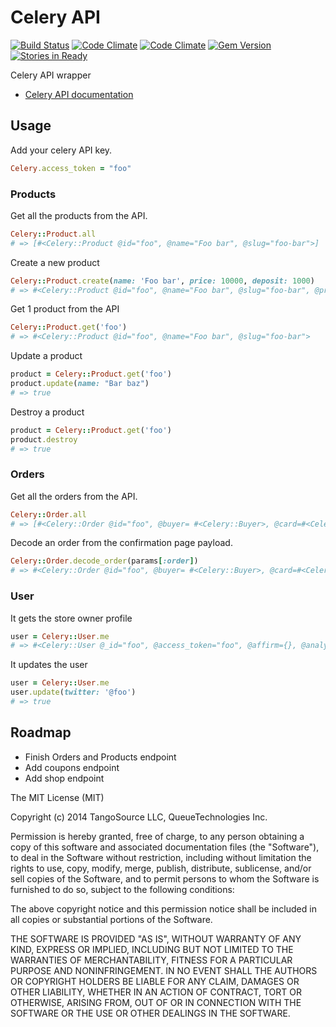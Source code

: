 # Celery API

[![Build Status](https://travis-ci.org/tangosource/celery_api.svg?branch=master)](https://travis-ci.org/tangosource/celery_api)
[![Code Climate](https://codeclimate.com/github/tangosource/celery_api.png)](https://codeclimate.com/github/tangosource/celery_api)
[![Code Climate](https://codeclimate.com/github/tangosource/celery_api/coverage.png)](https://codeclimate.com/github/tangosource/celery_api)
[![Gem Version](https://badge.fury.io/rb/celery_api.svg)](http://badge.fury.io/rb/celery_api)
[![Stories in Ready](https://badge.waffle.io/tangosource/celery_api.png?label=ready&title=Ready)](https://waffle.io/tangosource/celery_api)

Celery API wrapper


* [Celery API documentation](https://www.trycelery.com/developer)

## Usage

Add your celery API key.

``` ruby
Celery.access_token = "foo"
```

### Products

Get all the products from the API.

``` ruby
Celery::Product.all
# => [#<Celery::Product @id="foo", @name="Foo bar", @slug="foo-bar">]
```

Create a new product

``` ruby
Celery::Product.create(name: 'Foo bar', price: 10000, deposit: 1000)
# => #<Celery::Product @id="foo", @name="Foo bar", @slug="foo-bar", @price=10000>
```

Get 1 product from the API

``` ruby
Celery::Product.get('foo')
# => #<Celery::Product @id="foo", @name="Foo bar", @slug="foo-bar">
```

Update a product

``` ruby
product = Celery::Product.get('foo')
product.update(name: "Bar baz")
# => true
```

Destroy a product

``` ruby
product = Celery::Product.get('foo')
product.destroy
# => true
```

### Orders

Get all the orders from the API.

``` ruby
Celery::Order.all
# => [#<Celery::Order @id="foo", @buyer= #<Celery::Buyer>, @card=#<Celery::Card>, @name="Chocholate cake", @products= [#<Celery::Product>], @status="paid_balance", @subtotal=0, @taxes=0, @total=0>]
```

Decode an order from the confirmation page payload.

``` ruby
Celery::Order.decode_order(params[:order])
# => #<Celery::Order @id="foo", @buyer= #<Celery::Buyer>, @card=#<Celery::Card>, @name="Chocholate cake", @products= [#<Celery::Product>], @status="paid_balance", @subtotal=0, @taxes=0, @total=0>
```

### User

It gets the store owner profile

``` ruby
user = Celery::User.me
# => #<Celery::User @_id="foo", @access_token="foo", @affirm={}, @analytics={"ga_id"=>"", "perfect_audience_id"=>""}, @business={"name"=>nil, "email"=>nil, "phone"=>nil}, @confirmation_url="", @created=1401480988785, @created_date="2014-05-30T20:16:28.785Z", @currency="usd", @email="email@example.com", @emails={}, @facebook=nil, @flags={"hide_stripe"=>false}, @has_affirm=true, @has_paypalx=false, @id="foo", @message_to_buyer=nil, @name="John Doe", @nexus=[], @notifications={}, @paypal_email="", @shipping_rates={}, @stripe={}, @subscription={}, @tax_rates={}, @twitter="", @updated=1403064604899, @updated_date="2014-06-18T04:10:04.899Z", @webhooks={}, @website=nil>
```

It updates the user

``` ruby
user = Celery::User.me
user.update(twitter: '@foo')
# => true
```

## Roadmap

* Finish Orders and Products endpoint
* Add coupons endpoint
* Add shop endpoint

The MIT License (MIT)

Copyright (c) 2014 TangoSource LLC, QueueTechnologies Inc.

Permission is hereby granted, free of charge, to any person obtaining a copy
of this software and associated documentation files (the "Software"), to deal
in the Software without restriction, including without limitation the rights
to use, copy, modify, merge, publish, distribute, sublicense, and/or sell
copies of the Software, and to permit persons to whom the Software is
furnished to do so, subject to the following conditions:

The above copyright notice and this permission notice shall be included in
all copies or substantial portions of the Software.

THE SOFTWARE IS PROVIDED "AS IS", WITHOUT WARRANTY OF ANY KIND, EXPRESS OR
IMPLIED, INCLUDING BUT NOT LIMITED TO THE WARRANTIES OF MERCHANTABILITY,
FITNESS FOR A PARTICULAR PURPOSE AND NONINFRINGEMENT. IN NO EVENT SHALL THE
AUTHORS OR COPYRIGHT HOLDERS BE LIABLE FOR ANY CLAIM, DAMAGES OR OTHER
LIABILITY, WHETHER IN AN ACTION OF CONTRACT, TORT OR OTHERWISE, ARISING FROM,
OUT OF OR IN CONNECTION WITH THE SOFTWARE OR THE USE OR OTHER DEALINGS IN
THE SOFTWARE.
